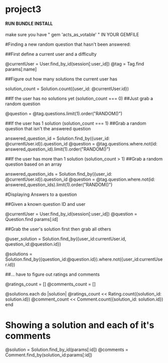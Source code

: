 # project3

#### RUN BUNDLE INSTALL ###
make sure you have " gem 'acts_as_votable' "  IN YOUR GEMFILE

#Finding a new random question that hasn't been answered:

##First define a current user and a difficulty

@currentUser = User.find_by_id(session[:user_id])
@tag = Tag.find params[:name]

##Figure out how many solutions the current user has

solution_count = Solution.count({user_id: @currentUser.id})

##If the user has no solutions yet (solution_count === 0)
##Just grab a random question

@question = @tag.questions.limit(1).order("RANDOM()")

##If the user has 1 solution (solution_count === 1)
##Grab a random question that isn't the answered question

answered_question_id = Solution.find_by({user_id: @currentUser.id}).question_id
@question = @tag.questions.where.not(id: answered_question_id).limit(1).order("RANDOM()")

##If the user has more than 1 solution (solution_count > 1)
##Grab a random question based on an array

answered_question_ids = Solution.find_by({user_id: @currentUser.id}).question_id
@question = @tag.question.where.not(id: answered_question_ids).limit(1).order("RANDOM()")

#Displaying Answers to a question

##Given a known question ID and user

@currentUser = User.find_by_id(session[:user_id])
@question = Question.find params[:id]

##Grab the user's solution first then grab all others

@user_solution = Solution.find_by({user_id:currentUser.id, question_id:@question.id})

@solutions = Solution.find_by({question_id:@question.id}).where.not({user_id:currentUser.id})

##... have to figure out ratings and comments

@ratings_count = []
@comments_count = []

@solutions.each do |solution|
	@ratings_count << Rating.count({solution_id: solution.id})
	@comment_count << Comment.count({solution_id: solution.id})
end

# Showing a solution and each of it's comments

@solution = Solution.find_by_id(params[:id])
@comments = Comment.find_by(solution_id:params[:id])
